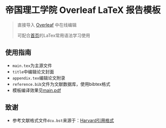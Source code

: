 # 帝国理工学院 Overleaf LaTeX 报告模板

> 直接导入 [Overleaf](https://www.overleaf.com/) 中在线编辑
>
> 可配合[首页](https://github.com/heyzbw/ICL_Thesis_Template)的LaTex常用语法学习使用


## 使用指南
- `main.tex`为主源文件
- `title`中编辑论文封面
- `appendix.tex`编辑论文附录
- `reference.bib`文件为文献数据库，使用bibtex格式
- 模板编译效果见<a href="main.pdf" target="_blank">main.pdf</a>

## 致谢
- 参考文献格式文件`dcu.bst`来源于：[Harvard引用格式](https://ctan.org/tex-archive/macros/latex/contrib/harvard)

